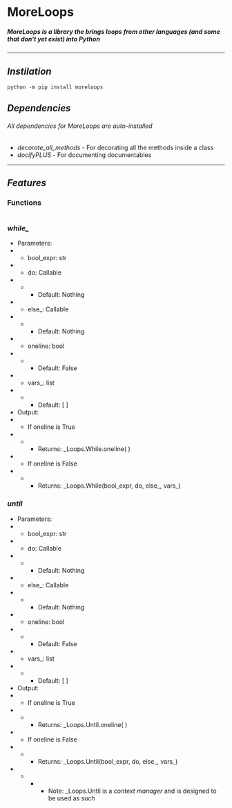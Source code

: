 # MoreLoops
##### *MoreLoops is a library the brings loops from other languages (and some that don't yet exist) into Python*

---

## ***Instilation***
    python -m pip install moreloops

## ***Dependencies***
###### *All dependencies for MoreLoops are auto-installed*

- _decorate_all_methods_ - For decorating all the methods inside a class
- _docifyPLUS_ - For documenting documentables

---

## ***Features***

### __Functions__
#
### *while_*

- Parameters:
- * bool_expr: str
- * do: Callable
- * - Default: Nothing
- * else\_: Callable
- * - Default: Nothing
- * oneline: bool
- * - Default: False
- * vars_: list
- * - Default: [ ]
- Output:
- * If oneline is True
- * - Returns: \_Loops.While.oneline( )
- * If oneline is False
- * - Returns: \_Loops.While(bool\_expr, do, else\_, vars\_)


### *until*

- Parameters:
- * bool_expr: str
- * do: Callable
- * - Default: Nothing
- * else\_: Callable
- * - Default: Nothing
- * oneline: bool
- * - Default: False
- * vars_: list
- * - Default: [ ]
- Output:
- * If oneline is True
- * - Returns: \_Loops.Until.oneline( )
- * If oneline is False
- * - Returns: \_Loops.Until(bool\_expr, do, else\_, vars\_)
- * - * Note: _Loops.Until is a *context manager* and is designed to be used as such